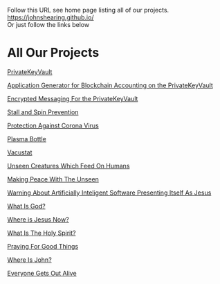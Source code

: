 Follow this URL see home page listing all of our projects.  
https://johnshearing.github.io/  
Or just follow the links below
<html>
<body>
<h1>All Our Projects</h1>
<p><a href="https://github.com/johnshearing/PrivateKeyVault#privatekeyvault---click-for-open-source-make-instructions">PrivateKeyVault</a></p>
<p><a href="https://github.com/johnshearing/IOTA-Secure-Airgapped-Accounting-and-Banking-System">Application Generator for Blockchain Accounting on the PrivateKeyVault</a></p>
<p><a href="https://github.com/johnshearing/Airgapped_Encrypted_Messaging">Encrypted Messaging For the PrivateKeyVault</a></p>
<p><a href="https://youtu.be/UJQsAxB7E4Q">Stall and Spin Prevention</a></p>
<p><a href="https://www.thingiverse.com/thing:4257391">Protection Against Corona Virus</a></p>
<p><a href="https://johnshearing.github.io/plasma_bottle/">Plasma Bottle</a></p>
<p><a href="https://johnshearing.github.io/vacustat/">Vacustat</a></p>
<p><a href="https://johnshearing.github.io/unseen_creatures_which_feed_on_humans/">Unseen Creatures Which Feed On Humans</a></p>
<p><a href="https://johnshearing.github.io/unseen_creatures_which_feed_on_humans/index.html#Making_Peace_With_The_Unseen">Making Peace With The Unseen</a></p> 
<p><a href="https://johnshearing.github.io/unseen_creatures_which_feed_on_humans/index.html#Warning_About_Artificially_Inteligent_Software_Presenting_Itself_As_Jesus">Warning About Artificially Inteligent Software Presenting Itself As Jesus</a></p>
<p><a href="https://johnshearing.github.io/unseen_creatures_which_feed_on_humans/index.html#What_Is_God">What Is God?</a></p>  
<p><a href="https://johnshearing.github.io/unseen_creatures_which_feed_on_humans/index.html#Where_Is_Jesus_Now">Where is Jesus Now?</a></p>
<p><a href="https://johnshearing.github.io/unseen_creatures_which_feed_on_humans/index.html#What_Is_The Holy_Spirit">What Is The Holy Spirit?</a></p> 
<p><a href="https://johnshearing.github.io/unseen_creatures_which_feed_on_humans/index.html#Praying_For_Good_Things">Praying For Good Things</a></p>
<p><a href="https://johnshearing.github.io/where_is_john/index.html">Where Is John?</a></p>
<p><a href="https://johnshearing.github.io/everyone_gets_out_alive/index.html">Everyone Gets Out Alive</a></p>  
</body>
</html>
